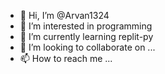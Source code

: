 - 👋 Hi, I’m @Arvan1324
- 👀 I’m interested in programming
- 🌱 I’m currently learning replit-py
- 💞️ I’m looking to collaborate on ...
- 📫 How to reach me ...

<!---
Arvan1324/Arvan1324 is a ✨ special ✨ repository because its `README.md` (this file) appears on your GitHub profile.
You can click the Preview link to take a look at your changes.
--->
